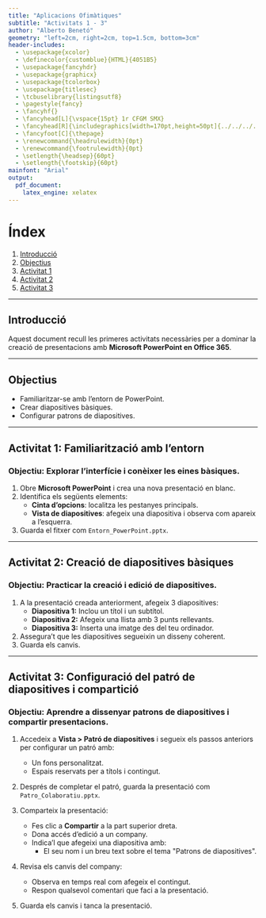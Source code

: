 ```yaml
---
title: "Aplicacions Ofimàtiques"
subtitle: "Activitats 1 - 3"
author: "Alberto Benetó"
geometry: "left=2cm, right=2cm, top=1.5cm, bottom=3cm"
header-includes:
  - \usepackage{xcolor}
  - \definecolor{customblue}{HTML}{4051B5}
  - \usepackage{fancyhdr}
  - \usepackage{graphicx}
  - \usepackage{tcolorbox}
  - \usepackage{titlesec}
  - \tcbuselibrary{listingsutf8}
  - \pagestyle{fancy}
  - \fancyhf{}
  - \fancyhead[L]{\vspace{15pt} 1r CFGM SMX}
  - \fancyhead[R]{\includegraphics[width=170pt,height=50pt]{../../../../assets/fse.png}}
  - \fancyfoot[C]{\thepage}
  - \renewcommand{\headrulewidth}{0pt}
  - \renewcommand{\footrulewidth}{0pt}
  - \setlength{\headsep}{60pt}
  - \setlength{\footskip}{60pt}
mainfont: "Arial"
output: 
  pdf_document:
    latex_engine: xelatex
---
```


# Índex

1. [Introducció](#introduccio)
2. [Objectius](#objectius)
3. [Activitat 1](#activitat-1)
4. [Activitat 2](#activitat-2)
5. [Activitat 3](#activitat-3)

---

## Introducció<a id="introduccio"></a>

Aquest document recull les primeres activitats necessàries per a dominar la creació de presentacions amb **Microsoft PowerPoint en Office 365**.

---

## Objectius<a id="objectius"></a>

- Familiaritzar-se amb l’entorn de PowerPoint.
- Crear diapositives bàsiques.
- Configurar patrons de diapositives.

---

## Activitat 1: Familiarització amb l’entorn<a id="activitat-1"></a>

### **Objectiu:** Explorar l’interfície i conèixer les eines bàsiques.

1. Obre **Microsoft PowerPoint** i crea una nova presentació en blanc.
2. Identifica els següents elements:
    - **Cinta d’opcions**: localitza les pestanyes principals.
    - **Vista de diapositives**: afegeix una diapositiva i observa com apareix a l’esquerra.
3. Guarda el fitxer com `Entorn_PowerPoint.pptx`.

---

## Activitat 2: Creació de diapositives bàsiques<a id="activitat-2"></a>

### **Objectiu:** Practicar la creació i edició de diapositives.

1. A la presentació creada anteriorment, afegeix 3 diapositives:
    - **Diapositiva 1:** Inclou un títol i un subtítol.
    - **Diapositiva 2:** Afegeix una llista amb 3 punts rellevants.
    - **Diapositiva 3:** Inserta una imatge des del teu ordinador.
2. Assegura’t que les diapositives segueixin un disseny coherent.
3. Guarda els canvis.

---

## Activitat 3: Configuració del patró de diapositives i compartició<a id="activitat-3"></a>

### **Objectiu:** Aprendre a dissenyar patrons de diapositives i compartir presentacions.

1. Accedeix a **Vista > Patró de diapositives** i segueix els passos anteriors per configurar un patró amb:
    - Un fons personalitzat.
    - Espais reservats per a títols i contingut.
2. Després de completar el patró, guarda la presentació com `Patro_Colaboratiu.pptx`.

3. Comparteix la presentació:
    - Fes clic a **Compartir** a la part superior dreta.
    - Dona accés d’edició a un company.
    - Indica’l que afegeixi una diapositiva amb:
        - El seu nom i un breu text sobre el tema "Patrons de diapositives".

4. Revisa els canvis del company:
    - Observa en temps real com afegeix el contingut.
    - Respon qualsevol comentari que faci a la presentació.
5. Guarda els canvis i tanca la presentació.


